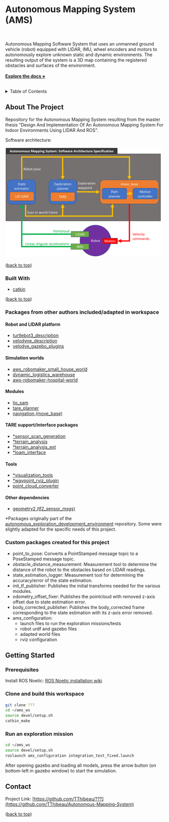 # Autonomous Mapping System (AMS)

<div id="top"></div>

<!-- PROJECT LOGO -->
<br />
<div>
  <p>
    Autonomous Mapping Software System that uses an unmanned ground vehicle (robot) equipped 
    with LIDAR, IMU, wheel encoders and motors to autonomously explore unknown static and dynamic environments.
    The resulting output of the system is a 3D map containing the registered obstacles and surfaces of the environment.
    <br/>
    <br/>
    <a href="https://github.com/TThibeau/Autonomous-Mapping-System/blob/main/README.md"><strong>Explore the docs »</strong></a>
    <br/>
    <br/>

[//]: # (    <a href="https://github.com/TThibeau/???">View Demo</a>)

  </p>
</div>

<!-- TABLE OF CONTENTS -->
<details>
  <summary>Table of Contents</summary>
  <ol>
    <li>
      <a href="#about-the-project">About The Project</a>
      <ul>
        <li><a href="#built-with">Built With</a></li>
      </ul>
    </li>
    <li>
      <a href="#getting-started">Getting Started</a>
      <ul>
        <li><a href="#prerequisites">Prerequisites</a></li>
      </ul>
    </li>
    <li><a href="#contact">Contact</a></li>
  </ol>
</details>

## About The Project

Repository for the Autonomous Mapping System resulting from the master thesis
"Design And Implementation Of An Autonomous Mapping System For Indoor Environments Using LIDAR And ROS".

Software architecture:

<img src="images/Software_architecture_specification_v2.png" alt="Software architecture specification" width="500">

<p >(<a href="#top">back to top</a>)</p>

### Built With

* [catkin](https://wiki.ros.org/catkin)

<p>(<a href="#top">back to top</a>)</p>

### Packages from other authors included/adapted in workspace

#### Robot and LIDAR platform

* [turtlebot3_description](https://wiki.ros.org/turtlebot3_description)
* [velodyne_description](https://github.com/lmark1/velodyne_simulator/tree/master/velodyne_description)
* [velodye_gazebo_plugins](https://github.com/lmark1/velodyne_simulator/tree/master/velodyne_gazebo_plugins)

#### Simulation worlds

* [aws_robomaker_small_house_world](https://github.com/aws-robotics/aws-robomaker-small-house-world)
* [dynamic_logistics_warehouse](https://github.com/belal-ibrahim/dynamic_logistics_warehouse)
* [aws-robomaker-hospital-world](https://github.com/aws-robotics/aws-robomaker-hospital-world)

#### Modules

* [lio_sam](https://github.com/TixiaoShan/LIO-SAM)
* [tare_planner](https://github.com/caochao39/tare_planner)
* [navigation (move_base)](https://github.com/ros-planning/navigation)

#### TARE support/interface packages

* [*sensor_scan_generation](https://github.com/HongbiaoZ/autonomous_exploration_development_environment/tree/noetic/src/sensor_scan_generation)
* [*terrain_analysis](https://github.com/HongbiaoZ/autonomous_exploration_development_environment/tree/noetic/src/terrain_analysis)
* [*terrain_analysis_ext](https://github.com/HongbiaoZ/autonomous_exploration_development_environment/tree/noetic/src/terrain_analysis_ext)
* [*loam_interface](https://github.com/HongbiaoZ/autonomous_exploration_development_environment/tree/noetic/src/loam_interface)

#### Tools

* [*visualization_tools](https://github.com/HongbiaoZ/autonomous_exploration_development_environment/tree/noetic/src/visualization_tools)
* [*waypoint_rviz_plugin](https://github.com/HongbiaoZ/autonomous_exploration_development_environment/tree/noetic/src/waypoint_rviz_plugin)
* [point_cloud_converter](http://wiki.ros.org/point_cloud_converter)

#### Other dependencies

* [geometry2 (tf2_sensor_msgs)](https://github.com/ros/geometry2/tree/noetic-devel/tf2_sensor_msgs)

*Packages originally part of
the [autonomous_exploration_development_environment](https://github.com/HongbiaoZ/autonomous_exploration_development_environment)
repository. Some were slightly adapted for the specific needs of this project.

### Custom packages created for this project

* point_to_pose: Converts a PointStamped message topic to a PoseStamped message topic.
* obstacle_distance_measurement: Measurement tool to determine the distance of the robot to the obstacles based on LIDAR
  readings.
* state_estimation_logger: Measurement tool for determining the accuracy/error of the state estimation.
* init_tf_publisher: Publishes the initial transforms needed for the various modules.
* odometry_offset_fixer: Publishes the pointcloud with removed z-axis offset due to state estimation error.
* body_corrected_publisher: Publishes the body_corrected frame corresponding to the state estimation with its z-axis
  error removed.
* ams_configuration:
    * launch files to run the exploration missions/tests
    * robot urdf and gazebo files
    * adapted world files
    * rviz configuration

## Getting Started

### Prerequisites

Install ROS Noetic: [ROS Noetic installation wiki](https://wiki.ros.org/noetic/Installation/Ubuntu)

### Clone and build this workspace

  ```sh
  git clone ???
  cd ~/ams_ws
  source devel/setup.sh
  catkin_make
  ```

### Run an exploration mission

  ```sh
  cd ~/ams_ws
  source devel/setup.sh
  roslaunch ams_configuration integration_test_fixed.launch 
  ```

After opening gazebo and loading all models, press the arrow button (on bottom-left in gazebo window) to start the
simulation.

## Contact

Project Link: [https://github.com/TThibeau/???](https://github.com/TThibeau/Autonomous-Mapping-System)

<p>(<a href="#top">back to top</a>)</p>